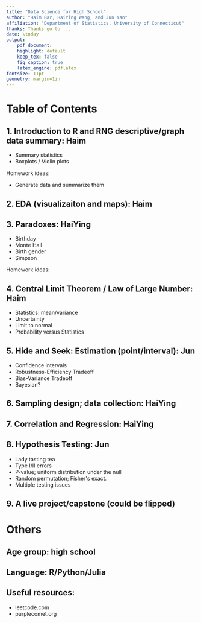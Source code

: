 ```yaml
---
title: "Data Science for High School"
author: "Haim Bar, HaiYing Wang, and Jun Yan"
affiliation: "Department of Statistics, University of Connecticut"
thanks: Thanks go to ...
date: \today
output:
    pdf_document:
    highlight: default
    keep_tex: false
    fig_caption: true
    latex_engine: pdflatex
fontsize: 11pt
geometry: margin=1in
---
```


# Table of Contents

## 1. Introduction to R and RNG descriptive/graph data summary: Haim

+ Summary statistics
+ Boxplots / Violin plots

Homework ideas:

+ Generate data and summarize them

## 2. EDA (visualizaiton and maps): Haim

## 3. Paradoxes: HaiYing

+ Birthday
+ Monte Hall
+ Birth gender
+ Simpson

Homework ideas:

## 4. Central Limit Theorem / Law of Large Number: Haim

+ Statistics: mean/variance
+ Uncertainty
+ Limit to normal
+ Probability versus Statistics

## 5. Hide and Seek: Estimation (point/interval): Jun

+ Confidence intervals
+ Robustness-Efficiency Tradeoff
+ Bias-Variance Tradeoff
+ Bayesian?


## 6. Sampling design; data collection: HaiYing

## 7. Correlation and Regression: HaiYing

## 8. Hypothesis Testing: Jun

+ Lady tasting tea
+ Type I/II errors
+ P-value; uniform distribution under the null
+ Random permutation; Fisher's exact.
+ Multiple testing issues

## 9. A live project/capstone (could be flipped)


# Others
## Age group: high school

## Language: R/Python/Julia

## Useful resources:
+ leetcode.com
+ purplecomet.org

